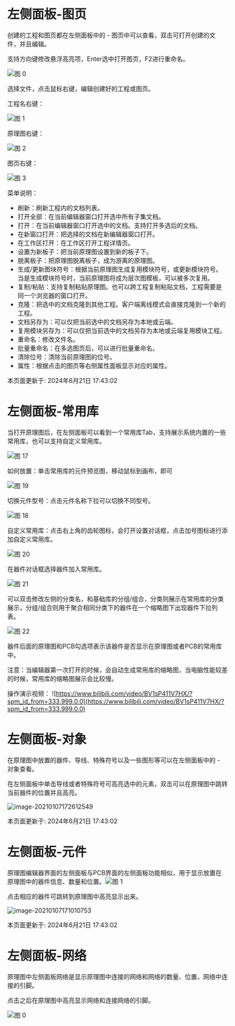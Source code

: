# 左侧面板-图页[​](https://prodocs.lceda.cn/cn/schematic/side-panel-left-page/#%E5%B7%A6%E4%BE%A7%E9%9D%A2%E6%9D%BF-%E5%9B%BE%E9%A1%B5)

创建的工程和图页都在左侧面板中的 - 图页中可以查看，双击可打开创建的文件，并且编辑。

支持方向键修改悬浮高亮项，Enter选中打开图页，F2进行重命名。

![图 0](https://prodocs.lceda.cn/storage/images/cn/schematic/side-panel-left-page/side-panel-left-page_20240621_172124.png)

选择文件，点击鼠标右键，编辑创建好的工程或图页。

工程名右键：

![图 1](https://prodocs.lceda.cn/storage/images/cn/schematic/side-panel-left-page/side-panel-left-page_20240621_172125.png)

原理图右键：

![图 2](https://prodocs.lceda.cn/storage/images/cn/schematic/side-panel-left-page/side-panel-left-page_20240621_172126.png)

图页右键：

![图 3](https://prodocs.lceda.cn/storage/images/cn/schematic/side-panel-left-page/side-panel-left-page_20240621_172127.png)

菜单说明：

- 刷新：刷新工程内的文档列表。
- 打开全部：在当前编辑器窗口打开选中所有子集文档。
- 打开：在当前编辑器窗口打开选中的文档。支持打开多选后的文档。
- 在新窗口打开：把选择的文档在新编辑器窗口打开。
- 在工作区打开：在工作区打开工程详情页。
- 设置为新板子：把当前原理图设置到新的板子下。
- 脱离板子：把原理图脱离板子，成为游离的原理图。
- 生成/更新图块符号：根据当前原理图生成复用模块符号，或更新模块符号。当是生成模块符号时，当前原理图将成为层次图模板，可以被多次复用。
- 复制/粘贴：支持复制粘贴原理图。也可以跨工程复制粘贴文档，工程需要是同一个浏览器的窗口打开。
- 克隆：把选中的文档克隆到其他工程。客户端离线模式会直接克隆到一个新的工程。
- 文档另存为：可以仅把当前选中的文档另存为本地或云端。
- 复用模块另存为：可以仅把当前选中的文档另存为本地或云端复用模块工程。
- 重命名：修改文件名。
- 批量重命名：在多选图页后，可以进行批量重命名。
- 清除位号：清除当前原理图的位号。
- 属性：根据点击的图页等右侧属性面板显示对应的属性。

本页面更新于: 2024年6月21日 17:43:02


# 左侧面板-常用库[​](https://prodocs.lceda.cn/cn/schematic/side-panel-left-commonly-library/#%E5%B7%A6%E4%BE%A7%E9%9D%A2%E6%9D%BF-%E5%B8%B8%E7%94%A8%E5%BA%93)

当打开原理图后，在左侧面板可以看到一个常用库Tab，支持展示系统内置的一些常用库，也可以支持自定义常用库。

![图 17](https://prodocs.lceda.cn/storage/images/cn/schematic/side-panel-left-commonly-library/side-panel-left-commonly-library_20240621_172124.png)

如何放置：单击常用库的元件预览图，移动鼠标到画布，即可

![图 19](https://prodocs.lceda.cn/storage/images/cn/schematic/side-panel-left-commonly-library/side-panel-left-commonly-library_20240621_172125.png)

切换元件型号：点击元件名称下拉可以切换不同型号。

![图 18](https://prodocs.lceda.cn/storage/images/cn/schematic/side-panel-left-commonly-library/side-panel-left-commonly-library_20240621_172126.png)

自定义常用库：点击右上角的齿轮图标，会打开设置对话框，点击加号图标进行添加自定义常用库。

![图 20](https://prodocs.lceda.cn/storage/images/cn/schematic/side-panel-left-commonly-library/side-panel-left-commonly-library_20240621_172127.png)

在器件对话框选择器件加入常用库。

![图 21](https://prodocs.lceda.cn/storage/images/cn/schematic/side-panel-left-commonly-library/side-panel-left-commonly-library_20240621_172128.png)

可以双击修改左侧的分类名，和基础库的分组/组合，分类则展示在常用库的分类展示，分组/组合则用于聚合相同分类下的器件在一个缩略图下出现器件下拉列表。

![图 22](https://prodocs.lceda.cn/storage/images/cn/schematic/side-panel-left-commonly-library/side-panel-left-commonly-library_20240621_172129.png)

器件后面的原理图和PCB勾选项表示该器件是否显示在原理图或者PCB的常用库中。

注意：当编辑器第一次打开的时候，会自动生成常用库的缩略图，当电脑性能较差的时候，常用库的缩略图展示会比较慢。

操作演示视频：
![https://www.bilibili.com/video/BV1sP411V7HX/?spm_id_from=333.999.0.0](https://www.bilibili.com/video/BV1sP411V7HX/?spm_id_from=333.999.0.0)
# 左侧面板-对象[​](https://prodocs.lceda.cn/cn/schematic/side-panel-left-object/#%E5%B7%A6%E4%BE%A7%E9%9D%A2%E6%9D%BF-%E5%AF%B9%E8%B1%A1)

在原理图中放置的器件、导线、特殊符号以及一些图形等可以在左侧面板中的 - 对象查看。

在左侧面板中单击导线或者特殊符号可高亮选中的元素，双击可以在原理图中跳转当前器件的位置并且高亮。

![image-20210107172612549](https://prodocs.lceda.cn/storage/images/en/schematic/side-panel-left-object/side-panel-left-object_20240621_172123.png)

本页面更新于: 2024年6月21日 17:43:02

# 左侧面板-元件[​](https://prodocs.lceda.cn/cn/schematic/side-panel-left-component/#%E5%B7%A6%E4%BE%A7%E9%9D%A2%E6%9D%BF-%E5%85%83%E4%BB%B6)

原理图编辑器界面的左侧面板与PCB界面的左侧面板功能相似，用于显示放置在原理图中的器件信息、数量和位置。![图 1](https://prodocs.lceda.cn/storage/images/cn/schematic/side-panel-left-component/side-panel-left-component_20240621_172124.png)

点击相应的器件可跳转到原理图中高亮显示出来。

![image-20210107171010753](https://prodocs.lceda.cn/storage/images/en/schematic/side-panel-left-component/side-panel-left-component_20240621_172123.png)

本页面更新于: 2024年6月21日 17:43:02

# 左侧面板-网络[​](https://prodocs.lceda.cn/cn/schematic/side-panel-left-net/#%E5%B7%A6%E4%BE%A7%E9%9D%A2%E6%9D%BF-%E7%BD%91%E7%BB%9C)

原理图中左侧面板网络是显示原理图中连接的网络和网络的数量、位置，网络中连接的引脚。

点击之后在原理图中高亮显示网络和连接网络的引脚。

![图 0](https://prodocs.lceda.cn/storage/images/cn/schematic/side-panel-left-net/side-panel-left-net_20240621_172124.png)

